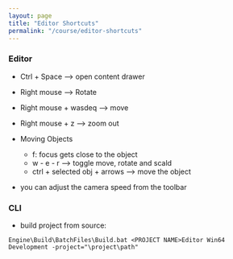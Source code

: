 ```yaml
---
layout: page
title: "Editor Shortcuts"
permalink: "/course/editor-shortcuts"
---
```


### Editor

- Ctrl + Space --> open content drawer
- Right mouse --> Rotate
- Right mouse + wasdeq --> move
- Right mouse + z --> zoom out

- Moving Objects
    - f: focus gets close to the object
    - w - e - r --> toggle move, rotate and scald
    - ctrl + selected obj + arrows --> move the object

- you can adjust the camera speed from the toolbar

### CLI

- build project from source:
```
Engine\Build\BatchFiles\Build.bat <PROJECT NAME>Editor Win64 Development -project="\project\path"
```